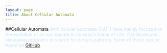 ```yaml
---
layout: page
title: About Cellular Automata
---
```


##Cellular Automata
<span style="color:#C6E2FF">
With cellular automata (CA), I have mainly focused on the evolution of an nxn square in Conway’s Game of Life.  I've developed simulation programs to search for certain patterns. Some of these can be found on [GitHub](https://github.com/cakoch10/Patterns_in_Game_of_Life).
</span>
